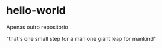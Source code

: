 # hello-world
Apenas outro repositório

"that's one small step for a man one giant leap for mankind"
